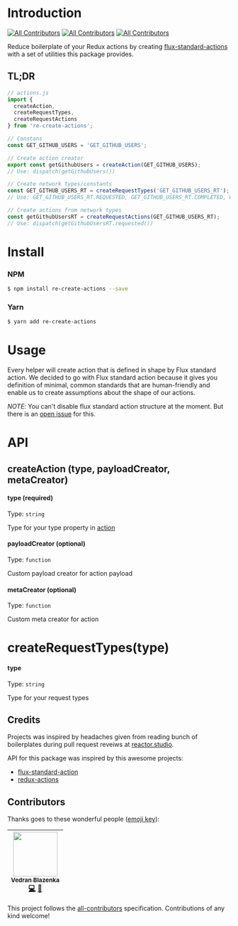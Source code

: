 # Introduction
[![All Contributors](https://img.shields.io/badge/all_contributors-1-orange.svg?style=flat-square)](#contributors)
[![All Contributors](https://img.shields.io/badge/all_contributors-0-orange.svg?style=flat-square)](#contributors)
[![All Contributors](https://img.shields.io/badge/all_contributors-1-orange.svg?style=flat-square)](#contributors)

Reduce boilerplate of your Redux actions by creating [flux-standard-actions](https://github.com/acdlite/flux-standard-action) with a set of utilities this package provides.

## TL;DR

```javascript
// actions.js
import {
  createAction,
  createRequestTypes,
  createRequestActions
} from 're-create-actions';

// Constans
const GET_GITHUB_USERS = 'GET_GITHUB_USERS';

// Create action creator
export const getGithubUsers = createAction(GET_GITHUB_USERS);
// Use: dispatch(getGithubUsers())

// Create network types/constants
const GET_GITHUB_USERS_RT = createRequestTypes('GET_GITHUB_USERS_RT');
// Use: GET_GITHUB_USERS_RT.REQUESTED, GET_GITHUB_USERS_RT.COMPLETED, GET_GITHUB_USERS_RT.FAILED

// Create actions from network types
const getGithubUsersRT = createRequestActions(GET_GITHUB_USERS_RT);
// Use: dispatch(getGithubUsersRT.requested())

```

# Install

### NPM
```bash
$ npm install re-create-actions --save
```

### Yarn
```bash
$ yarn add re-create-actions
```

# Usage
Every helper will create action that is defined in shape by Flux standard action. We decided to go with Flux standard action because it gives you definition of minimal, common standards that are human-friendly and enable
us to create assumptions about the shape of our actions.

*NOTE*: You can't disable flux standard action structure at the moment. But there is an [open issue]() for this.

# API

## createAction (type, payloadCreator, metaCreator)

#### type (required)
Type: `string`

Type for your type property in [action](https://redux.js.org/basics/actions)

#### payloadCreator (optional)
Type: `function`

Custom payload creator for action payload

#### metaCreator (optional)
Type: `function`

Custom meta creator for action


# createRequestTypes(type)

#### type
Type: `string`

Type for your request types

## Credits
Projects was inspired by headaches given from reading bunch of boilerplates during pull request reveiws at [reactor.studio](https://github.com/reactor-studio`).

API for this package was inspired by this awesome projects:
* [flux-standard-action](https://github.com/acdlite/flux-standard-action)
* [redux-actions](https://github.com/reduxactions/redux-actions)


## Contributors

Thanks goes to these wonderful people ([emoji key](https://github.com/kentcdodds/all-contributors#emoji-key)):

<!-- ALL-CONTRIBUTORS-LIST:START - Do not remove or modify this section -->
<!-- prettier-ignore -->
| [<img src="https://avatars3.githubusercontent.com/u/1723170?v=4" width="100px;"/><br /><sub><b>Vedran Blazenka</b></sub>](https://www.vblazenka.com/)<br />[💻](https://github.com/reactor-studio/re-create-actions/commits?author=wedranb "Code") [📖](https://github.com/reactor-studio/re-create-actions/commits?author=wedranb "Documentation") |
| :---: |
<!-- ALL-CONTRIBUTORS-LIST:END -->

This project follows the [all-contributors](https://github.com/kentcdodds/all-contributors) specification. Contributions of any kind welcome!
